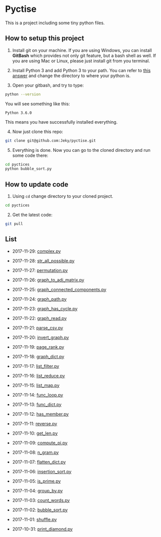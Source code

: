 # Pyctise
This is a project including some tiny python files.

## How to setup this project

1. Install git on your machine. If you are using Windows, you can install **GitBash** which provides not only git feature, but a bash shell as well. If you are using Mac or Linux, please just install git from you terminal.

2. Install Python 3 and add Python 3 to your path. You can refer to [this answer](https://superuser.com/questions/143119/how-to-add-python-to-the-windows-path) and change the directory to where your python is.

3. Open your gitbash, and try to type:

```Bash
python --version
```

You will see something like this: 
```
Python 3.6.0
```

This means you have successfully installed everything.

4. Now just clone this repo: 

```Bash
git clone git@github.com:Jeky/pyctise.git
```

5. Everything is done. Now you can go to the cloned directory and run some code there:

```Bash
cd pyctices
python bubble_sort.py
```

## How to update code

1. Using `cd` change directory to your cloned project.

```Bash
cd pyctices
```

2. Get the latest code:

```Bash
git pull
```


## List

* 2017-11-29: [complex.py](complex.py)

* 2017-11-28: [str_all_possible.py](str_all_possible.py)

* 2017-11-27: [permutation.py](permutation.py)

* 2017-11-26: [graph_to_adj_matrix.py](graph_to_adj_matrix.py)

* 2017-11-25: [graph_connected_components.py](graph_connected_components.py)

* 2017-11-24: [graph_path.py](graph_path.py)

* 2017-11-23: [graph_has_cycle.py](graph_has_cycle.py)

* 2017-11-22: [graph_read.py](graph_read.py)

* 2017-11-21: [parse_csv.py](parse_csv.py)

* 2017-11-20: [invert_graph.py](invert_graph.py)

* 2017-11-19: [page_rank.py](page_rank.py)

* 2017-11-18: [graph_dict.py](graph_dict.py)

* 2017-11-17: [list_filter.py](list_filter.py)

* 2017-11-16: [list_reduce.py](list_reduce.py)

* 2017-11-15: [list_map.py](list_map.py)

* 2017-11-14: [func_loop.py](func_loop.py)

* 2017-11-13: [func_dict.py](func_dict.py)

* 2017-11-12: [has_member.py](has_member.py)

* 2017-11-11: [reverse.py](reverse.py)

* 2017-11-10: [get_len.py](get_len.py)

* 2017-11-09: [compute_pi.py](compute_pi.py)

* 2017-11-08: [n_gram.py](n_gram.py)

* 2017-11-07: [flatten_dict.py](flatten_dict.py)

* 2017-11-06: [insertion_sort.py](insertion_sort.py)

* 2017-11-05: [is_prime.py](is_prime.py)

* 2017-11-04: [group_by.py](group_by.py)

* 2017-11-03: [count_words.py](count_words.py)

* 2017-11-02: [bubble_sort.py](bubble_sort.py)

* 2017-11-01: [shuffle.py](shuffle.py)

* 2017-10-31: [print_diamond.py](print_diamond.py)